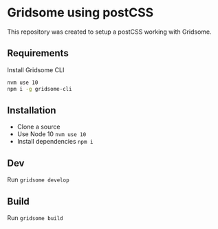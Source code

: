 # Gridsome using postCSS

This repository was created to setup a postCSS working with Gridsome.

## Requirements

Install Gridsome CLI

```bash
nvm use 10
npm i -g gridsome-cli
```

## Installation

- Clone a source
- Use Node 10 `nvm use 10`
- Install dependencies `npm i`

## Dev

Run `gridsome develop`

## Build

Run `gridsome build`



